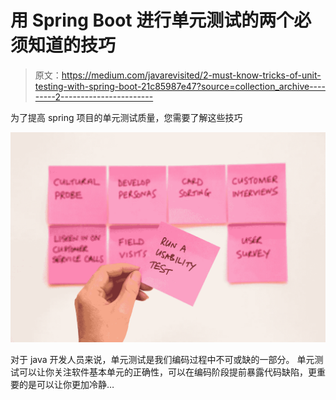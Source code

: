 # 用 Spring Boot 进行单元测试的两个必须知道的技巧

> 原文：<https://medium.com/javarevisited/2-must-know-tricks-of-unit-testing-with-spring-boot-21c85987e47?source=collection_archive---------2----------------------->

为了提高 spring 项目的单元测试质量，您需要了解这些技巧

[![](img/f1e9a5dadad9ab9b2c114c97279ef97e.png)](https://javarevisited.blogspot.com/2021/02/-spring-boot-testing-interview-questions-answers-java.html)

对于 java 开发人员来说，单元测试是我们编码过程中不可或缺的一部分。
单元测试可以让你关注软件基本单元的正确性，可以在编码阶段提前暴露代码缺陷，更重要的是可以让你更加冷静…